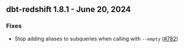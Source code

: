 ## dbt-redshift 1.8.1 - June 20, 2024

### Fixes

- Stop adding aliases to subqueries when calling with `--empty` ([#782](https://github.com/dbt-labs/dbt-redshift/issues/782))
